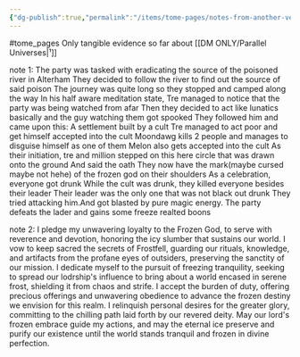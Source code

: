 ```yaml
---
{"dg-publish":true,"permalink":"/items/tome-pages/notes-from-another-version/"}
---
```


#tome_pages
Only tangible evidence so far about [[DM ONLY/Parallel Universes\|¹]]

note 1:
The party was tasked with eradicating the source of the poisoned river in Alterham
They decided to follow the river to find out the source of said poison
The journey was quite long so they stopped and camped along the way
In his half aware meditation state, Tre managed to notice that the party was being watched from afar
Then they decided to act like lunatics basically and the guy watching them got spooked
They followed him and came upon this:
A settlement built by a cult
Tre managed to act poor and get himself accepted into the cult
Moondawg kills 2 people and manages to disguise himself as one of them
Melon also gets accepted into the cult
As their initiation, tre and million  stepped on this here circle that was drawn onto the ground
And said the oath
They now have the mark(maybe cursed maybe not hehe) of the frozen god on their shoulders
As a celebration, everyone got drunk
While the cult was drunk, they killed everyone besides their leader
Their leader was the only one that was not black out drunk
They tried attacking him.And got blasted by pure magic energy.
The party defeats the lader and gains some freeze realted boons

note 2: 
I pledge my unwavering loyalty to the Frozen God, to serve with reverence and devotion, honoring the icy slumber that sustains our world. I vow to keep sacred the secrets of Frostfell, guarding our rituals, knowledge, and artifacts from the profane eyes of outsiders, preserving the sanctity of our mission. I dedicate myself to the pursuit of freezing tranquility, seeking to spread our lodrship's influence to bring about a world encased in serene frost, shielding it from chaos and strife. I accept the burden of duty, offering precious offerings and unwavering obedience to advance the frozen destiny we envision for this realm. I relinquish personal desires for the greater glory, committing to the chilling path laid forth by our revered deity. May our lord's frozen embrace guide my actions, and may the eternal ice preserve and purify our existence until the world stands tranquil and frozen in divine perfection.